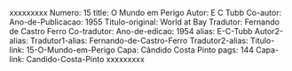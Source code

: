 xxxxxxxxx
Numero: 15
title: O Mundo em Perigo
Autor: E C Tubb
Co-autor: 
Ano-de-Publicacao: 1955
Titulo-original: World at Bay
Tradutor: Fernando de Castro Ferro
Co-tradutor: 
Ano-de-edicao: 1954
alias: E-C-Tubb
Autor2-alias: 
Tradutor1-alias: Fernando-de-Castro-Ferro
Tradutor2-alias: 
Titulo-link: 15-O-Mundo-em-Perigo
Capa: Cândido Costa Pinto
pags: 144
Capa-link: Candido-Costa-Pinto
xxxxxxxxx